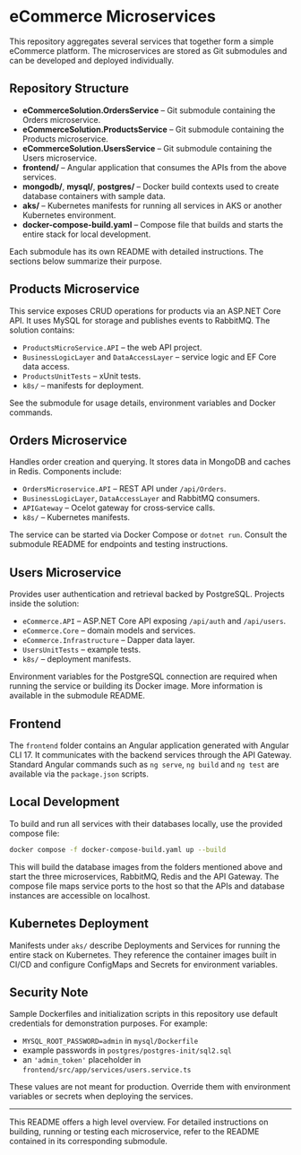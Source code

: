 # eCommerce Microservices

This repository aggregates several services that together form a simple eCommerce platform. The microservices are stored as Git submodules and can be developed and deployed individually.

## Repository Structure

- **eCommerceSolution.OrdersService** – Git submodule containing the Orders microservice.
- **eCommerceSolution.ProductsService** – Git submodule containing the Products microservice.
- **eCommerceSolution.UsersService** – Git submodule containing the Users microservice.
- **frontend/** – Angular application that consumes the APIs from the above services.
- **mongodb/**, **mysql/**, **postgres/** – Docker build contexts used to create database containers with sample data.
- **aks/** – Kubernetes manifests for running all services in AKS or another Kubernetes environment.
- **docker-compose-build.yaml** – Compose file that builds and starts the entire stack for local development.

Each submodule has its own README with detailed instructions. The sections below summarize their purpose.

## Products Microservice
This service exposes CRUD operations for products via an ASP.NET Core API. It uses MySQL for storage and publishes events to RabbitMQ. The solution contains:
- `ProductsMicroService.API` – the web API project.
- `BusinessLogicLayer` and `DataAccessLayer` – service logic and EF Core data access.
- `ProductsUnitTests` – xUnit tests.
- `k8s/` – manifests for deployment.

See the submodule for usage details, environment variables and Docker commands.

## Orders Microservice
Handles order creation and querying. It stores data in MongoDB and caches in Redis. Components include:
- `OrdersMicroservice.API` – REST API under `/api/Orders`.
- `BusinessLogicLayer`, `DataAccessLayer` and RabbitMQ consumers.
- `APIGateway` – Ocelot gateway for cross‑service calls.
- `k8s/` – Kubernetes manifests.

The service can be started via Docker Compose or `dotnet run`. Consult the submodule README for endpoints and testing instructions.

## Users Microservice
Provides user authentication and retrieval backed by PostgreSQL. Projects inside the solution:
- `eCommerce.API` – ASP.NET Core API exposing `/api/auth` and `/api/users`.
- `eCommerce.Core` – domain models and services.
- `eCommerce.Infrastructure` – Dapper data layer.
- `UsersUnitTests` – example tests.
- `k8s/` – deployment manifests.

Environment variables for the PostgreSQL connection are required when running the service or building its Docker image. More information is available in the submodule README.

## Frontend
The `frontend` folder contains an Angular application generated with Angular CLI 17. It communicates with the backend services through the API Gateway. Standard Angular commands such as `ng serve`, `ng build` and `ng test` are available via the `package.json` scripts.

## Local Development
To build and run all services with their databases locally, use the provided compose file:

```bash
docker compose -f docker-compose-build.yaml up --build
```

This will build the database images from the folders mentioned above and start the three microservices, RabbitMQ, Redis and the API Gateway. The compose file maps service ports to the host so that the APIs and database instances are accessible on localhost.

## Kubernetes Deployment
Manifests under `aks/` describe Deployments and Services for running the entire stack on Kubernetes. They reference the container images built in CI/CD and configure ConfigMaps and Secrets for environment variables.

## Security Note
Sample Dockerfiles and initialization scripts in this repository use default credentials for demonstration purposes. For example:

- `MYSQL_ROOT_PASSWORD=admin` in `mysql/Dockerfile`
- example passwords in `postgres/postgres-init/sql2.sql`
- an `'admin_token'` placeholder in `frontend/src/app/services/users.service.ts`

These values are not meant for production. Override them with environment variables or secrets when deploying the services.

---

This README offers a high level overview. For detailed instructions on building, running or testing each microservice, refer to the README contained in its corresponding submodule.
